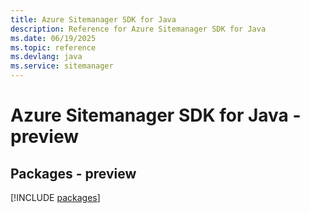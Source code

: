 ```yaml
---
title: Azure Sitemanager SDK for Java
description: Reference for Azure Sitemanager SDK for Java
ms.date: 06/19/2025
ms.topic: reference
ms.devlang: java
ms.service: sitemanager
---
```

# Azure Sitemanager SDK for Java - preview
## Packages - preview
[!INCLUDE [packages](sitemanager-index.md)]